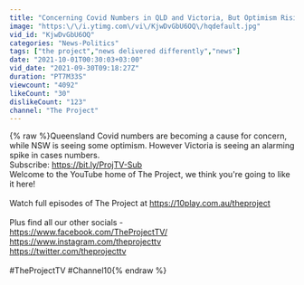 ```yaml
---
title: "Concerning Covid Numbers in QLD and Victoria, But Optimism Rising In NSW"
image: "https:\/\/i.ytimg.com\/vi\/KjwDvGbU6OQ\/hqdefault.jpg"
vid_id: "KjwDvGbU6OQ"
categories: "News-Politics"
tags: ["the project","news delivered differently","news"]
date: "2021-10-01T00:30:03+03:00"
vid_date: "2021-09-30T09:18:27Z"
duration: "PT7M33S"
viewcount: "4092"
likeCount: "30"
dislikeCount: "123"
channel: "The Project"
---
```

{% raw %}Queensland Covid numbers are becoming a cause for concern, while NSW is seeing some optimism. However Victoria is seeing an alarming spike in cases numbers. <br />Subscribe: <a rel="nofollow" target="blank" href="https://bit.ly/ProjTV-Sub">https://bit.ly/ProjTV-Sub</a><br />Welcome to the YouTube home of The Project, we think you're going to like it here! <br /><br />Watch full episodes of The Project at <a rel="nofollow" target="blank" href="https://10play.com.au/theproject">https://10play.com.au/theproject</a><br /><br />Plus find all our other socials -<br /><a rel="nofollow" target="blank" href="https://www.facebook.com/TheProjectTV/">https://www.facebook.com/TheProjectTV/</a><br /><a rel="nofollow" target="blank" href="https://www.instagram.com/theprojecttv">https://www.instagram.com/theprojecttv</a><br /><a rel="nofollow" target="blank" href="https://twitter.com/theprojecttv">https://twitter.com/theprojecttv</a><br /><br />#TheProjectTV #Channel10{% endraw %}
